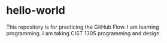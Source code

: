 # hello-world
This repository is for practicing the GitHub Flow.
I am learning programming. I am taking CIST 1305 programming and design. 
